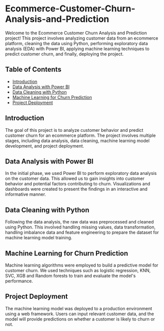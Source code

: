 # Ecommerce-Customer-Churn-Analysis-and-Prediction

Welcome to the Ecommerce Customer Churn Analysis and Prediction project! This project involves analyzing customer data from an ecommerce platform, cleaning the data using Python, performing exploratory data analysis (EDA) with Power BI, applying machine learning techniques to predict customer churn, and finally, deploying the project.

## Table of Contents
- [Introduction](#introduction)
- [Data Analysis with Power BI](#data-analysis-with-power-bi)
- [Data Cleaning with Python](#data-cleaning-with-python)
- [Machine Learning for Churn Prediction](#machine-learning-for-churn-prediction)
- [Project Deployment](#project-deployment)

## Introduction

The goal of this project is to analyze customer behavior and predict customer churn for an ecommerce platform. The project involves multiple stages, including data analysis, data cleaning, machine learning model development, and project deployment.

## Data Analysis with Power BI

In the initial phase, we used Power BI to perform exploratory data analysis on the customer data. This allowed us to gain insights into customer behavior and potential factors contributing to churn. Visualizations and dashboards were created to present the findings in an interactive and informative manner.

## Data Cleaning with Python

Following the data analysis, the raw data was preprocessed and cleaned using Python. This involved handling missing values, data transformation, handling imbalance data and feature engineering to prepare the dataset for machine learning model training.

## Machine Learning for Churn Prediction

Machine learning algorithms were employed to build a predictive model for customer churn. We used techniques such as logistic regression, KNN, SVC, XGB and Random forests to train and evaluate the model's performance.

## Project Deployment

The machine learning model was deployed to a production environment using a web framework. Users can input relevant customer data, and the model will provide predictions on whether a customer is likely to churn or not.

